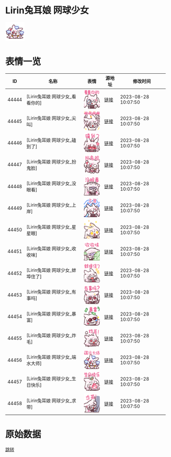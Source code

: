 # Lirin兔耳娘 网球少女

<img src="./cover.png" height="60" alt="cover" />

# 表情一览

|ID|名称|表情|源地址|修改时间|
|----|----|----|----|----|
|44444|[Lirin兔耳娘 网球少女_看看你的]|<img src="./pic/044444_%5BLirin兔耳娘 网球少女_看看你的%5D.png" height="60" alt="看看你的"/>|[链接](https://i0.hdslb.com/bfs/garb/cc26ec9cb2694a97e5da9cea00aad39bd3ba5079.png)|2023-08-28 10:07:50|
|44445|[Lirin兔耳娘 网球少女_尖叫]|<img src="./pic/044445_%5BLirin兔耳娘 网球少女_尖叫%5D.png" height="60" alt="尖叫"/>|[链接](https://i0.hdslb.com/bfs/garb/0c4bafda47721a5b1826015d4821362a6d1c3bea.png)|2023-08-28 10:07:50|
|44446|[Lirin兔耳娘 网球少女_磕到了]|<img src="./pic/044446_%5BLirin兔耳娘 网球少女_磕到了%5D.png" height="60" alt="磕到了"/>|[链接](https://i0.hdslb.com/bfs/garb/090b6af07560a745bd8023b1cbb4342496a306c8.png)|2023-08-28 10:07:50|
|44447|[Lirin兔耳娘 网球少女_扮鬼脸]|<img src="./pic/044447_%5BLirin兔耳娘 网球少女_扮鬼脸%5D.png" height="60" alt="扮鬼脸"/>|[链接](https://i0.hdslb.com/bfs/garb/894341e3bb4584bededee37932a3a8df20247f43.png)|2023-08-28 10:07:50|
|44448|[Lirin兔耳娘 网球少女_没眼看]|<img src="./pic/044448_%5BLirin兔耳娘 网球少女_没眼看%5D.png" height="60" alt="没眼看"/>|[链接](https://i0.hdslb.com/bfs/garb/e198cb49340bae6fe45d59d56b3bac26100a9e73.png)|2023-08-28 10:07:50|
|44449|[Lirin兔耳娘 网球少女_上岸]|<img src="./pic/044449_%5BLirin兔耳娘 网球少女_上岸%5D.png" height="60" alt="上岸"/>|[链接](https://i0.hdslb.com/bfs/garb/18e7f7929d91f35e4a3c7d867c3269a82120bef3.png)|2023-08-28 10:07:50|
|44450|[Lirin兔耳娘 网球少女_星星眼]|<img src="./pic/044450_%5BLirin兔耳娘 网球少女_星星眼%5D.png" height="60" alt="星星眼"/>|[链接](https://i0.hdslb.com/bfs/garb/14184d2ef69e5cc3d4374743fcced3cb4d09ed98.png)|2023-08-28 10:07:50|
|44451|[Lirin兔耳娘 网球少女_收收味]|<img src="./pic/044451_%5BLirin兔耳娘 网球少女_收收味%5D.png" height="60" alt="收收味"/>|[链接](https://i0.hdslb.com/bfs/garb/673535180ea674db29dbcb4f362ba01fec6a1162.png)|2023-08-28 10:07:50|
|44452|[Lirin兔耳娘 网球少女_蚌埠住了]|<img src="./pic/044452_%5BLirin兔耳娘 网球少女_蚌埠住了%5D.png" height="60" alt="蚌埠住了"/>|[链接](https://i0.hdslb.com/bfs/garb/1af35d52d5dfbf7782bee5c2b92a0b5e07928427.png)|2023-08-28 10:07:50|
|44453|[Lirin兔耳娘 网球少女_有事吗]|<img src="./pic/044453_%5BLirin兔耳娘 网球少女_有事吗%5D.png" height="60" alt="有事吗"/>|[链接](https://i0.hdslb.com/bfs/garb/4e958861bb756f9295fdaf58cb29d19742e062e2.png)|2023-08-28 10:07:50|
|44454|[Lirin兔耳娘 网球少女_暴富]|<img src="./pic/044454_%5BLirin兔耳娘 网球少女_暴富%5D.png" height="60" alt="暴富"/>|[链接](https://i0.hdslb.com/bfs/garb/b174a8228783815d48ffa8b2bd3f85ac40480037.png)|2023-08-28 10:07:50|
|44455|[Lirin兔耳娘 网球少女_炸毛]|<img src="./pic/044455_%5BLirin兔耳娘 网球少女_炸毛%5D.png" height="60" alt="炸毛"/>|[链接](https://i0.hdslb.com/bfs/garb/8e2ecf814ea6d39ac56b952008fe5416b977bf0e.png)|2023-08-28 10:07:50|
|44456|[Lirin兔耳娘 网球少女_端水大师]|<img src="./pic/044456_%5BLirin兔耳娘 网球少女_端水大师%5D.png" height="60" alt="端水大师"/>|[链接](https://i0.hdslb.com/bfs/garb/e58e68839dd44c79b19df97b932ad392fbde49dd.png)|2023-08-28 10:07:50|
|44457|[Lirin兔耳娘 网球少女_生日快乐]|<img src="./pic/044457_%5BLirin兔耳娘 网球少女_生日快乐%5D.png" height="60" alt="生日快乐"/>|[链接](https://i0.hdslb.com/bfs/garb/b2c41b2f3ea11ba4564d290515a8f9f0cd7f5e6c.png)|2023-08-28 10:07:50|
|44458|[Lirin兔耳娘 网球少女_求带]|<img src="./pic/044458_%5BLirin兔耳娘 网球少女_求带%5D.png" height="60" alt="求带"/>|[链接](https://i0.hdslb.com/bfs/garb/81d1f7e237884b2c8d581dabedb292663231b60f.png)|2023-08-28 10:07:50|

# 原始数据

[跳转](./raw.json)

